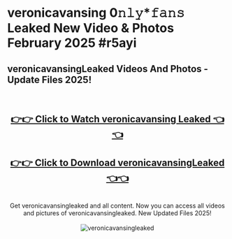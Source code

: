 # veronicavansing 0𝚗𝚕𝚢*𝚏𝚊𝚗𝚜 Leaked New Video & Photos February 2025 #r5ayi

<h2>veronicavansingLeaked Videos And Photos - Update Files 2025!</h2>
<br>
<div align="center">
<h2><a href="https://mediaupload.pro?title=veronicavansing&ref=11F" rel="nofollow">👉👉 Click to Watch veronicavansing Leaked 👈👈</a></h2>
<h2><a href="https://mediaupload.pro?title=veronicavansing&ref=11F" rel="nofollow">👉👉 Click to Download veronicavansingLeaked 👈👈</a></h2>
<br>
Get veronicavansingleaked and all content. Now you can access all videos and pictures of veronicavansingleaked. New Updated Files 2025!
<br>
<br>
<a href="https://mediaupload.pro?title=veronicavansing&ref=11F" rel="nofollow" data-target="animated-image.originalLink"><img src="https://i.ibb.co/Gkj2r4b/banner.png" alt="veronicavansingleaked" style="max-width: 100%; display: inline-block;" data-target="animated-image.originalImage"></a>
</div>
<br>

